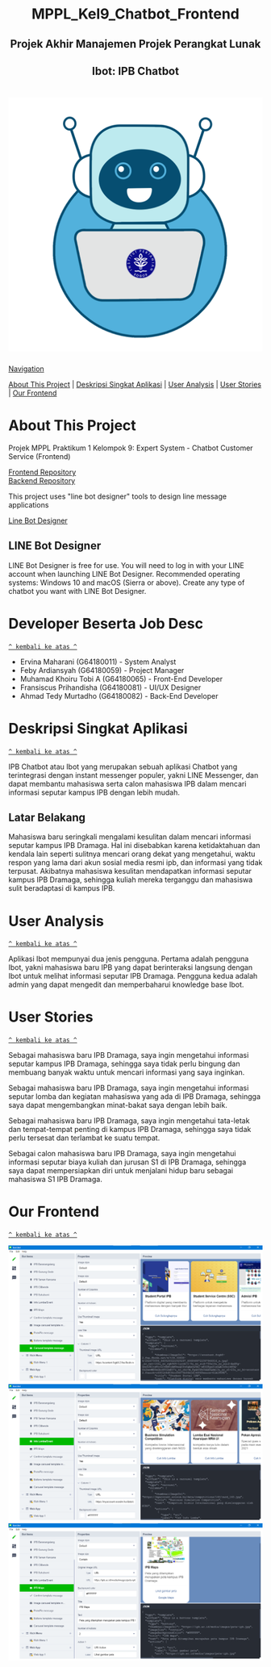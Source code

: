 <h1 align = "center">MPPL_Kel9_Chatbot_Frontend</h1>
<h2 align = "center">Projek Akhir Manajemen Projek Perangkat Lunak</h2>
<h2 align = "center">Ibot: IPB Chatbot</h2>

<h1 align="center"><img src="images/Logo_Ibot.png"></h1>

[Navigation](#)

[About This Project](#about-this-project) | [Deskripsi Singkat Aplikasi](#deskripsi-singkat-aplikasi) | [User Analysis](#user-analysis) | [User Stories](#user-stories) | [Our Frontend](#our-frontend)

# About This Project
Projek MPPL Praktikum 1 Kelompok 9: Expert System - Chatbot Customer Service (Frontend)

<a href="https://github.com/feby9/MPPL_Kel9_Chatbot_Frontend">Frontend Repository</a>  
<a href="https://github.com/tobialbertino/MPPL_Kel9_Chatbot_Backend">Backend Repository</a>

This project uses "line bot designer" tools to design line message applications

<a href="https://developers.line.biz/en/services/bot-designer/">Line Bot Designer</a>

## LINE Bot Designer
LINE Bot Designer is free for use.
You will need to log in with your LINE account when launching LINE Bot Designer.
Recommended operating systems: Windows 10 and macOS (Sierra or above).
Create any type of chatbot you want with LINE Bot Designer.

# Developer Beserta Job Desc
[`^ kembali ke atas ^`](#)

* Ervina Maharani (G64180011) - System Analyst
* Feby Ardiansyah (G64180059) - Project Manager
* Muhamad Khoiru Tobi A (G64180065) - Front-End Developer
* Fransiscus Prihandisha (G64180081) - UI/UX Designer
* Ahmad Tedy Murtadho (G64180082) - Back-End Developer

# Deskripsi Singkat Aplikasi
[`^ kembali ke atas ^`](#)

IPB Chatbot atau Ibot yang merupakan sebuah aplikasi Chatbot yang terintegrasi dengan instant messenger populer, yakni LINE Messenger, dan dapat membantu mahasiswa serta calon mahasiswa IPB dalam mencari informasi seputar kampus IPB dengan lebih mudah.

## Latar Belakang
Mahasiswa baru seringkali mengalami kesulitan dalam mencari informasi seputar kampus IPB Dramaga. Hal ini disebabkan karena ketidaktahuan dan kendala lain seperti sulitnya mencari orang dekat yang mengetahui, waktu respon yang lama dari akun sosial media resmi ipb, dan informasi yang tidak terpusat. Akibatnya mahasiswa kesulitan mendapatkan informasi seputar kampus IPB Dramaga,  sehingga kuliah mereka terganggu dan mahasiswa sulit beradaptasi di kampus IPB.

# User Analysis
[`^ kembali ke atas ^`](#)

Aplikasi Ibot mempunyai dua jenis pengguna. Pertama adalah pengguna Ibot, yakni mahasiswa baru IPB yang dapat berinteraksi langsung dengan Ibot untuk melihat informasi seputar IPB Dramaga. Pengguna kedua adalah admin yang dapat mengedit dan memperbaharui knowledge base Ibot.

# User Stories
[`^ kembali ke atas ^`](#)

Sebagai mahasiswa baru IPB Dramaga, saya ingin mengetahui informasi seputar kampus IPB Dramaga, sehingga saya tidak perlu bingung dan membuang banyak waktu untuk mencari informasi yang saya inginkan.

Sebagai mahasiswa baru IPB Dramaga, saya ingin mengetahui informasi seputar lomba dan kegiatan mahasiswa yang ada di IPB Dramaga, sehingga saya dapat mengembangkan minat-bakat saya dengan lebih baik.

Sebagai mahasiswa baru IPB Dramaga, saya ingin mengetahui tata-letak dan tempat-tempat penting di kampus IPB Dramaga, sehingga saya tidak perlu tersesat dan terlambat ke suatu tempat.

Sebagai calon mahasiswa baru IPB Dramaga, saya ingin mengetahui informasi seputar biaya kuliah dan jurusan S1 di IPB Dramaga, sehingga saya dapat mempersiapkan diri untuk menjalani hidup baru sebagai mahasiswa S1 IPB Dramaga.

# Our Frontend
[`^ kembali ke atas ^`](#)

![](/images/picture1.png)
![](/images/picture2.png)
![](/images/picture3.png)
